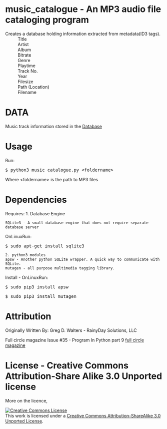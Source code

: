 # music_catalogue - An MP3 audio file cataloging program

<dl>
    <dt>Creates a database holding information extracted from metadata(ID3 tags).</dt>
    <dd>Title</dd>
    <dd>Artist</dd>
    <dd>Album</dd>
    <dd>Bitrate</dd>
    <dd>Genre</dd>
    <dd>Playtime</dd>
    <dd>Track No.</dd>
    <dd>Year</dd>
    <dd>Filesize</dd>
    <dd>Path (Location)</dd>
    <dd>Filename</dd>
</dl>

DATA
====
Music track information stored in the [Database](music_catalogue.db)

Usage
=====
Run:
<pre>
$ <kbd>python3 music_catalogue.py &lt;foldername&gt;</kbd>
</pre>
<p>Where &lt;foldername&gt; is the path to MP3 files</p> 

Dependencies
============
Requires:
    1. Database Engine

    SQLite3 - A small database engine that does not require separate database server

OnLinuxRun:
<pre>
$ <kbd>sudo apt-get install sqlite3</kbd>
</pre>

    2. python3 modules 
    apsw - Another python SQLite wrapper. A quick way to communicate with SQLite.
    mutagen - all purpose multimedia tagging library.
					
Install - OnLinuxRun:
<pre>
$ <kbd>sudo pip3 install apsw</kbd>
</pre>
<pre>
$ <kbd>sudo pip3 install mutagen</kbd>
</pre>

Attribution
===========
Originally Written By:
Greg D. Walters - RainyDay Solutions, LLC


Full circle magazine Issue #35 - Program In Python part 9
[full circle magazine](www.fullcirclemagazine.org)

License - Creative Commons Attribution-Share Alike 3.0 Unported license
==========================================================================
More on the licence, 

<a rel="license" href="http://creativecommons.org/licenses/by-sa/3.0/"><img alt="Creative Commons License" style="border-wilih:0" src="https://i.creativecommons.org/l/by-sa/3.0/88x31.png" /></a><br />This work is licensed under a <a rel="license" href="http://creativecommons.org/licenses/by-sa/3.0/">Creative Commons Attribution-ShareAlike 3.0 Unported License</a>.


